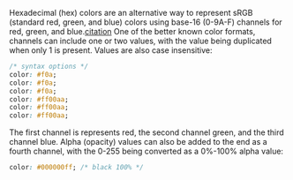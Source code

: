 Hexadecimal (hex) colors are an alternative way to represent sRGB (standard red, green, and blue) colors using base-16 (0-9A-F) channels for red, green, and blue.[citation](https://developer.mozilla.org/en-US/docs/Web/CSS/hex-color) One of the better known color formats, channels can include one or two values, with the value being duplicated when only 1 is present. Values are also case insensitive:

```css
/* syntax options */
color: #f0a;
color: #f0a;
color: #f0a;
color: #ff00aa;
color: #ff00aa;
color: #ff00aa;
```

The first channel is represents red, the second channel green, and the third channel blue. Alpha (opacity) values can also be added to the end as a fourth channel, with the 0-255 being converted as a 0%-100% alpha value:

```css
color: #000000ff; /* black 100% */
```
